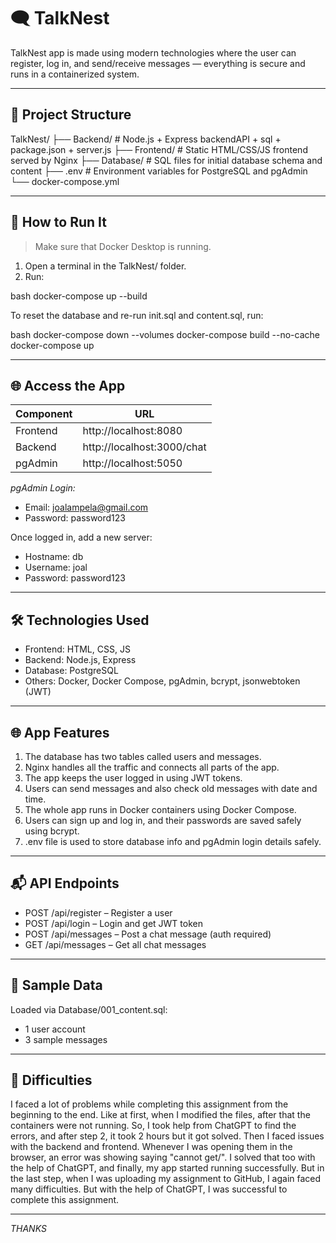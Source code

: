 # 🗨️ TalkNest

TalkNest app is made using modern technologies where the user can register, log in, and send/receive messages — everything is secure and runs in a containerized system.

---

## 🧱 Project Structure


TalkNest/
├── Backend/          # Node.js + Express backendAPI + sql + package.json + server.js
├── Frontend/         # Static HTML/CSS/JS frontend served by Nginx
├── Database/         # SQL files for initial database schema and content
├── .env              # Environment variables for PostgreSQL and pgAdmin
└── docker-compose.yml


---

## 🚀 How to Run It

> Make sure that Docker Desktop is running.

1. Open a terminal in the TalkNest/ folder.
2. Run:

bash
docker-compose up --build


To reset the database and re-run init.sql and content.sql, run:

bash
docker-compose down --volumes
docker-compose build --no-cache
docker-compose up


---

## 🌐 Access the App

| Component | URL                       |
|----------|----------------------------|
| Frontend | http://localhost:8080      |
| Backend  | http://localhost:3000/chat |
| pgAdmin  | http://localhost:5050      |

*pgAdmin Login:*

- Email: joalampela@gmail.com
- Password: password123

Once logged in, add a new server:
- Hostname: db
- Username: joal
- Password: password123

---

## 🛠️ Technologies Used 

- Frontend: HTML, CSS, JS  
- Backend: Node.js, Express  
- Database: PostgreSQL  
- Others: Docker, Docker Compose, pgAdmin, bcrypt, jsonwebtoken (JWT)

---

## 🌐 App Features

1. The database has two tables called users and messages.
2. Nginx handles all the traffic and connects all parts of the app.
3. The app keeps the user logged in using JWT tokens.
4. Users can send messages and also check old messages with date and time.
5. The whole app runs in Docker containers using Docker Compose.
6. Users can sign up and log in, and their passwords are saved safely using bcrypt.
7. .env file is used to store database info and pgAdmin login details safely.

---

## 📬 API Endpoints

- POST /api/register – Register a user
- POST /api/login – Login and get JWT token
- POST /api/messages – Post a chat message (auth required)
- GET  /api/messages – Get all chat messages

---

## 🧪 Sample Data

Loaded via Database/001_content.sql:
- 1 user account
- 3 sample messages

---

## 👾 Difficulties

I faced a lot of problems while completing this assignment from the beginning to the end. Like at first, when I modified the files, after that the containers were not running. So, I took help from ChatGPT to find the errors, and after step 2, it took 2 hours but it got solved. Then I faced issues with the backend and frontend. Whenever I was opening them in the browser, an error was showing saying "cannot get/". I solved that too with the help of ChatGPT, and finally, my app started running successfully. But in the last step, when I was uploading my assignment to GitHub, I again faced many difficulties. But with the help of ChatGPT, I was successful to complete this assignment.

---

*THANKS*